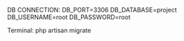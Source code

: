 DB CONNECTION:
DB_PORT=3306
DB_DATABASE=project
DB_USERNAME=root
DB_PASSWORD=root

Terminal:
php artisan migrate
